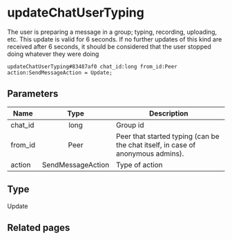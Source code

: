 # updateChatUserTyping
The user is preparing a message in a group; typing, recording, uploading, etc. This update is valid for 6 seconds. If no further updates of this kind are received after 6 seconds, it should be considered that the user stopped doing whatever they were doing

```
updateChatUserTyping#83487af0 chat_id:long from_id:Peer action:SendMessageAction = Update;
```

## Parameters
| Name | Type | Description |
| ---- | :----: | ----------- |
| chat_id | long | Group id |
| from_id | Peer | Peer that started typing (can be the chat itself, in case of anonymous admins). |
| action | SendMessageAction | Type of action |


## Type
Update

## Related pages
